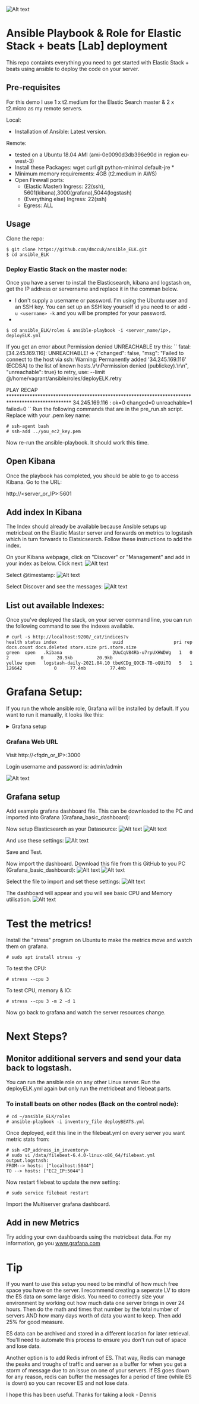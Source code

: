 ![Alt text](pics/elk1.png?raw=true)

# Ansible Playbook & Role for Elastic Stack + beats [Lab] deployment

This repo containts everything you need to get started with Elastic Stack + beats using ansible to deploy the code on your server.

## Pre-requisites
For this demo I use 1 x t2.medium for the Elastic Search master & 2 x t2.micro as my remote servers.

Local:
 * Installation of Ansible: Latest version.

Remote:
 * tested on a Ubuntu 18.04 AMI (ami-0e0090d3db396e90d in region eu-west-3)
 * Install these Packages: wget curl git python-minimal default-jre *
 * Minimum memory requirements: 4GB (t2.medium in AWS)
 * Open Firewall ports:
   * (Elastic Master) Ingress: 22(ssh), 5601(kibana),3000(grafana),5044(logstash)
   * (Everything else) Ingress: 22(ssh)
   * Egress: ALL

## Usage
Clone the repo:
```
$ git clone https://github.com/dmccuk/ansible_ELK.git
$ cd ansible_ELK
```

### Deploy Elastic Stack on the master node:
Once you have a server to install the Elasticsearch, kibana and logstash on, get the IP address or servername and replace it in the comman below.

  * I don't supply a username or password. I'm using the Ubuntu user and an SSH key. You can set up an SSH key yourself id you need to or add ````-u <username> -k```` and you will be prompted for your password.
  * 
``
$ cd ansible_ELK/roles
& ansible-playbook -i <server_name/ip>, deployELK.yml
``

If you get an error about Permission denied UNREACHABLE try this:
``
fatal: [34.245.169.116]: UNREACHABLE! => {"changed": false, "msg": "Failed to connect to the host via ssh: Warning: Permanently added '34.245.169.116' (ECDSA) to the list of known hosts.\r\nPermission denied (publickey).\r\n", "unreachable": true}
        to retry, use: --limit @/home/vagrant/ansible/roles/deployELK.retry

PLAY RECAP ************************************************************************************************
34.245.169.116             : ok=0    changed=0    unreachable=1    failed=0
``
Run the following commands that are in the pre_run.sh script. Replace with your .pem key name:
```
# ssh-agent bash
# ssh-add ../you_ec2_key.pem
```
Now re-run the ansible-playbook. It should work this time.

## Open Kibana
Once the playbook has completed, you should be able to go to access Kibana.
Go to the URL:

http://<server_or_IP>:5601

## Add index In Kibana
The Index should already be available because Ansible setups up metricbeat on the Elastic Master server and forwards on metrics to logstash which in turn forwards to Elatsicsearch. Follow these instructions to add the index.

On your Kibana webpage, click on "Discover" or "Management" and add in your index as below. Click next:
![Alt text](pics/kibana1.PNG?raw=true)

Select @timestamp:
![Alt text](pics/kibana2.PNG?raw=true)

Select Discover and see the messages:
![Alt text](pics/kibana3.PNG?raw=true)

## List out available Indexes:
Once you've deployed the stack, on your server command line, you can run the following command to see the indexes available.

    # curl -s http://localhost:9200/_cat/indices?v
    health status index                     uuid                   pri rep docs.count docs.deleted store.size pri.store.size
    green  open   .kibana                   2UuCqV84Rb-u7rpUXHWDWg   1   0          2            0     20.9kb         20.9kb
    yellow open   logstash-daily-2021.04.10 tbeKCDg_QOCB-7B-oQUiTQ   5   1     126642            0     77.4mb         77.4mb

# Grafana Setup:
If you run the whole ansible role, Grafana will be installed by default. If you want to run it manually, it looks like this:

<details>
 <summary>Grafana setup</summary>
  <p>

```
# /data/grafana.sh

--2018-09-27 09:11:58--  https://s3-us-west-2.amazonaws.com/grafana-releases/release/grafana_5.1.4_amd64.deb
Resolving s3-us-west-2.amazonaws.com (s3-us-west-2.amazonaws.com)... 54.231.185.64
Connecting to s3-us-west-2.amazonaws.com (s3-us-west-2.amazonaws.com)|54.231.185.64|:443... connected.
HTTP request sent, awaiting response... 200 OK
Length: 52631282 (50M) [application/x-debian-package]
Saving to: ‘grafana_5.1.4_amd64.deb’
grafana_5.1.4_amd64.deb  100%[=======================================>]  50.19M  7.04MB/s    in 8.1s

2018-09-27 09:10:24 (6.23 MB/s) - ‘grafana_5.1.4_amd64.deb’ saved [52631282/52631282]

Reading package lists... Done
Building dependency tree
Reading state information... Done
Note, selecting 'libfontconfig1' instead of 'libfontconfig'
adduser is already the newest version (3.113+nmu3ubuntu4).
libfontconfig1 is already the newest version (2.11.94-0ubuntu1.1).
0 upgraded, 0 newly installed, 0 to remove and 0 not upgraded.
(Reading database ... 60521 files and directories currently installed.)
Preparing to unpack grafana_5.1.4_amd64.deb ...
Unpacking grafana (5.1.4) over (5.1.4) ...
Setting up grafana (5.1.4) ...
Restarting grafana-server service... OK
Processing triggers for systemd (229-4ubuntu21.4) ...
Processing triggers for ureadahead (0.100.0-19) ...
● grafana-server.service - Grafana instance
   Loaded: loaded (/usr/lib/systemd/system/grafana-server.service; disabled; vendor preset: enabled)
   Active: active (running) since Thu 2018-09-27 09:10:27 UTC; 393ms ago
     Docs: http://docs.grafana.org
 Main PID: 2281 (grafana-server)
   CGroup: /system.slice/grafana-server.service
           └─2281 /usr/sbin/grafana-server --config=/etc/grafana/grafana.ini --pidfile=/var/run/grafana/gra

Sep 27 09:10:27 ip-172-31-25-50 grafana-server[2281]: t=2018-09-27T09:10:27+0000 lvl=info msg="Executing mi
Sep 27 09:10:27 ip-172-31-25-50 grafana-server[2281]: t=2018-09-27T09:10:27+0000 lvl=info msg="Skipping mig
Sep 27 09:10:27 ip-172-31-25-50 grafana-server[2281]: t=2018-09-27T09:10:27+0000 lvl=info msg="Executing mi
Sep 27 09:10:27 ip-172-31-25-50 grafana-server[2281]: t=2018-09-27T09:10:27+0000 lvl=info msg="Skipping mig
Sep 27 09:10:27 ip-172-31-25-50 grafana-server[2281]: t=2018-09-27T09:10:27+0000 lvl=info msg="Starting plu
Sep 27 09:10:27 ip-172-31-25-50 grafana-server[2281]: t=2018-09-27T09:10:27+0000 lvl=info msg="Initializing
Sep 27 09:10:27 ip-172-31-25-50 grafana-server[2281]: t=2018-09-27T09:10:27+0000 lvl=info msg="Initializing
Sep 27 09:10:27 ip-172-31-25-50 grafana-server[2281]: t=2018-09-27T09:10:27+0000 lvl=info msg="Initializing
Sep 27 09:10:27 ip-172-31-25-50 grafana-server[2281]: t=2018-09-27T09:10:27+0000 lvl=info msg="Initializing
Sep 27 09:10:28 ip-172-31-25-50 systemd[1]: Started Grafana instance.
```
</p></details>

### Grafana Web URL
Visit http://<fqdn_or_IP>:3000

Login username and password is: admin/admin

![Alt text](pics/grafana1.PNG?raw=true)

## Grafana setup
Add example grafana dashboard file. This can be downloaded to the PC and imported into Grafana (Grafana_basic_dashboard):

Now setup Elasticsearch as your Datasource:
![Alt text](pics/grafana1.1PNG?raw=true)
![Alt text](pics/grafana4.PNG?raw=true)

And use these settings:
![Alt text](pics/grafana5.PNG?raw=true)

Save and Test.

Now import the dashboard. Download this file from this GitHub to you PC (Grafana_basic_dashboard):
![Alt text](pics/grafana2.PNG?raw=true)
![Alt text](pics/grafana3.PNG?raw=true)

Select the file to import and set these settings:
![Alt text](pics/grafana6.PNG?raw=true)

The dashboard will appear and you will see basic CPU and Memory utilisation.
![Alt text](pics/grafana7.PNG?raw=true)

# Test the metrics!

Install the "stress" program on Ubuntu to make the metrics move and watch them on grafana.

    # sudo apt install stress -y
To test the CPU:

    # stress --cpu 3
    
To test CPU, memory & IO:

    # stress --cpu 3 -m 2 -d 1

Now go back to grafana and watch the server resources change.

# Next Steps?

## Monitor additional servers and send your data back to logstash.

You can run the ansible role on any other Linux server. Run the deployELK.yml again but only run the metricbeat and filebeat parts.

### To install beats on other nodes (Back on the control node):

    # cd ~/ansible_ELK/roles
    # ansible-playbook -i inventory_file deployBEATS.yml

Once deployed, edit this line in the filebeat.yml on every server you want metric stats from:

    # ssh <IP_address_in_inventory>
    # sudo vi /data/filebeat-6.4.0-linux-x86_64/filebeat.yml
    output.logstash:
    FROM--> hosts: ["localhost:5044"]
    TO --> hosts: ["EC2_IP:5044"]

Now restart filebeat to update the new setting:

    # sudo service filebeat restart
    
Import the Multiserver grafana dashboard.

## Add in new Metrics

Try adding your own dashboards using the metricbeat data. For my information, go you www.grafana.com

Tip
===
If you want to use this setup you need to be mindful of how much free space you have on the server. I recommend creating a seperate LV to store the ES data on some large disks. You need to correctly size your environment by working out how much data one server brings in over 24 hours. Then do the math and times that number by the total number of servers AND how many days worth of data you want to keep. Then add 25% for good measure.

ES data can be archived and stored in a different location for later retrieval. You'll need to automate this process to ensure you don't run out of space and lose data.

Another option is to add Redis infront of ES. That way, Redis can manage the peaks and troughs of traffic and server as a buffer for when you get a storm of message due to an issue on one of your servers. If ES goes down for any reason, redis can buffer the messages for a period of time (while ES is down) so you can recover ES and not lose data.

I hope this has been useful.
Thanks for taking a look - Dennis
